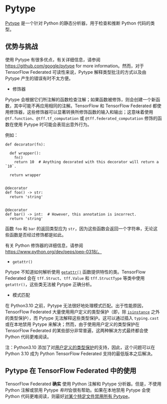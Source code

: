 # Pytype

[Pytype](https://github.com/google/pytype) 是一个针对 Python 的静态分析器，用于检查和推断 Python 代码的类型。

## 优势与挑战

使用 Pytype 有很多优点，有关详细信息，请参阅 https://github.com/google/pytype for more information。然而，对于 TensorFlow Federated 可读性来说，Pytype 解释类型批注的方式以及由 Pytype 产生的错误有时不太方便。

- 修饰器

Pytype 会根据它们所注解的函数检查注解；如果函数被修饰，则会创建一个新函数，其中可能不再应用相同的注解。TensorFlow 和 TensorFlow Federated 都使用修饰器，这些修饰器可以显著转换所修饰函数的输入和输出；这意味着使用 `@tf.function`、`@tff.tf_computation` 或 `@tff.federated_computation` 修饰的函数在使用 Pytype 时可能会表现出意外行为。

例如：

```
def decorator(fn):

  def wrapper():
    fn()
    return 10  # Anything decorated with this decorator will return a `10`.

  return wrapper


@decorator
def foo() -> str:
  return 'string'


@decorator
def bar() -> int:  # However, this annotation is incorrect.
  return 'string'
```

函数 `foo` 和 `bar` 的返回类型应为 `str`，因为这些函数会返回一个字符串，无论这些函数是否经过修饰都是如此。

有关 Python 修饰器的详细信息，请参阅 https://www.python.org/dev/peps/pep-0318/。

- `getattr()`

Pytype 不知道如何解析使用 [`getattr()`](https://docs.python.org/3/library/functions.html#getattr) 函数提供特性的类。TensorFlow Federated 会在 `tff.Struct`、`tff.Value` 和 `tff.StructType` 等类中使用`getattr()`，这些类无法被 Pytype 正确分析。

- 模式匹配

在 Python3.10 之前，Pytype 无法很好地处理模式匹配。出于性能原因，TensorFlow Federated 大量使用用户定义的类型保护（即，除 [`isinstance`](https://docs.python.org/3/library/functions.html#isinstance) 之外的类型保护），而 Pytype 无法解释这些类型保护。这可以通过插入 `typing.cast` 或在本地禁用 Pytype 来解决；然而，由于使用用户定义的类型保护在 TensorFlow Federated 的某些部分非常普遍，这两种解决方式最终都会使 Python 代码更难阅读。

注：Python3.10 添加了对[用户定义的类型保护](https://www.python.org/dev/peps/pep-0647/)的支持，因此，这个问题可以在 Python 3.10 成为 Python TensorFlow Federated 支持的最低版本之后解决。

## Pytype 在 TensorFlow Federated 中的使用

TensorFlow Federated **确实** 使用 Python 注解和 Pytype 分析器。但是，不使用 Python 注解或禁用 Pytype *有时*会很有帮助。如果在本地禁用 Pytype 会使 Python 代码更难阅读，则最好[对某个特定文件禁用所有 Pytype](https://google.github.io/pytype/faq.html#how-do-i-disable-all-pytype-checks-for-a-particular-file)。
